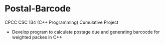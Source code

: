 # Postal-Barcode
CPCC CSC 134 (C++ Programming) Cumulative Project 
  - Develop program to calculate postage due and generating barcocde for weighted packes in C++
